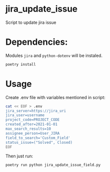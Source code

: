 # jira_update_issue
Script to update jira issue

# Dependencies:
Modules `jira` and `python-dotenv` will be instaled.
```bash
poetry install
```

# Usage
Create .env file with variables mentioned in script:
```bash
cat << EOF > .env
jira_server=https://jira_uri
jira_user=username
project_code=PROJECT_CODE
created_after=2021-01-01
max_search_results=10
assignee_person=User_JIRA
field_to_search='Custom_Field'
status_issue=("Solved", Closed)
EOF
```

Then just run:
```bash
poetry run python jira_update_issue_field.py
```
